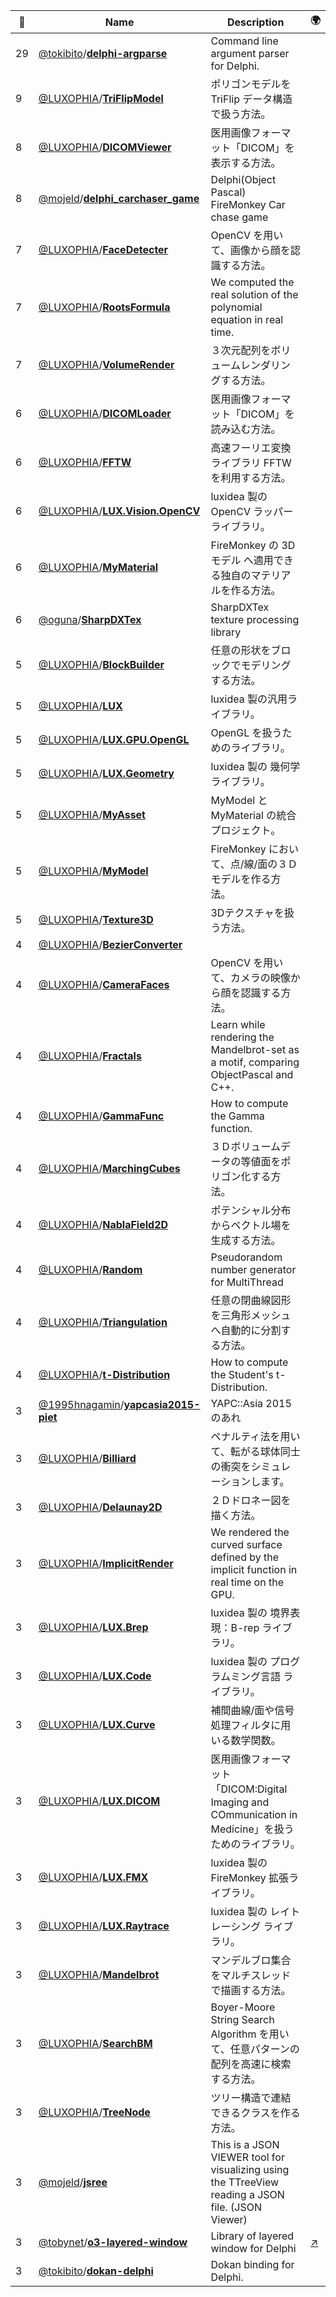 |:star2: | Name | Description | 🌍|
|---|---|---|---|
|29|[@tokibito](https://github.com/tokibito)/[**delphi-argparse**](https://github.com/tokibito/delphi-argparse)|Command line argument parser for Delphi.||
|9|[@LUXOPHIA](https://github.com/LUXOPHIA)/[**TriFlipModel**](https://github.com/LUXOPHIA/TriFlipModel)|ポリゴンモデルを TriFlip データ構造で扱う方法。||
|8|[@LUXOPHIA](https://github.com/LUXOPHIA)/[**DICOMViewer**](https://github.com/LUXOPHIA/DICOMViewer)|医用画像フォーマット「DICOM」を表示する方法。||
|8|[@mojeld](https://github.com/mojeld)/[**delphi_carchaser_game**](https://github.com/mojeld/delphi_carchaser_game)|Delphi(Object Pascal) FireMonkey Car chase game||
|7|[@LUXOPHIA](https://github.com/LUXOPHIA)/[**FaceDetecter**](https://github.com/LUXOPHIA/FaceDetecter)|OpenCV を用いて、画像から顔を認識する方法。||
|7|[@LUXOPHIA](https://github.com/LUXOPHIA)/[**RootsFormula**](https://github.com/LUXOPHIA/RootsFormula)|We computed the real solution of the polynomial equation in real time.||
|7|[@LUXOPHIA](https://github.com/LUXOPHIA)/[**VolumeRender**](https://github.com/LUXOPHIA/VolumeRender)|３次元配列をボリュームレンダリングする方法。||
|6|[@LUXOPHIA](https://github.com/LUXOPHIA)/[**DICOMLoader**](https://github.com/LUXOPHIA/DICOMLoader)|医用画像フォーマット「DICOM」を読み込む方法。||
|6|[@LUXOPHIA](https://github.com/LUXOPHIA)/[**FFTW**](https://github.com/LUXOPHIA/FFTW)|高速フーリエ変換ライブラリ FFTW を利用する方法。||
|6|[@LUXOPHIA](https://github.com/LUXOPHIA)/[**LUX.Vision.OpenCV**](https://github.com/LUXOPHIA/LUX.Vision.OpenCV)|luxidea 製の OpenCV ラッパーライブラリ。||
|6|[@LUXOPHIA](https://github.com/LUXOPHIA)/[**MyMaterial**](https://github.com/LUXOPHIA/MyMaterial)|FireMonkey の 3Dモデル へ適用できる独自のマテリアルを作る方法。||
|6|[@oguna](https://github.com/oguna)/[**SharpDXTex**](https://github.com/oguna/SharpDXTex)|SharpDXTex texture processing library||
|5|[@LUXOPHIA](https://github.com/LUXOPHIA)/[**BlockBuilder**](https://github.com/LUXOPHIA/BlockBuilder)|任意の形状をブロックでモデリングする方法。||
|5|[@LUXOPHIA](https://github.com/LUXOPHIA)/[**LUX**](https://github.com/LUXOPHIA/LUX)|luxidea 製の汎用ライブラリ。||
|5|[@LUXOPHIA](https://github.com/LUXOPHIA)/[**LUX.GPU.OpenGL**](https://github.com/LUXOPHIA/LUX.GPU.OpenGL)|OpenGL を扱うためのライブラリ。||
|5|[@LUXOPHIA](https://github.com/LUXOPHIA)/[**LUX.Geometry**](https://github.com/LUXOPHIA/LUX.Geometry)|luxidea 製の 幾何学 ライブラリ。||
|5|[@LUXOPHIA](https://github.com/LUXOPHIA)/[**MyAsset**](https://github.com/LUXOPHIA/MyAsset)|MyModel と MyMaterial の統合プロジェクト。||
|5|[@LUXOPHIA](https://github.com/LUXOPHIA)/[**MyModel**](https://github.com/LUXOPHIA/MyModel)|FireMonkey において、点/線/面の３Ｄモデルを作る方法。||
|5|[@LUXOPHIA](https://github.com/LUXOPHIA)/[**Texture3D**](https://github.com/LUXOPHIA/Texture3D)|3Dテクスチャを扱う方法。||
|4|[@LUXOPHIA](https://github.com/LUXOPHIA)/[**BezierConverter**](https://github.com/LUXOPHIA/BezierConverter)|||
|4|[@LUXOPHIA](https://github.com/LUXOPHIA)/[**CameraFaces**](https://github.com/LUXOPHIA/CameraFaces)|OpenCV を用いて、カメラの映像から顔を認識する方法。||
|4|[@LUXOPHIA](https://github.com/LUXOPHIA)/[**Fractals**](https://github.com/LUXOPHIA/Fractals)|Learn while rendering the Mandelbrot-set as a motif, comparing ObjectPascal and C++.||
|4|[@LUXOPHIA](https://github.com/LUXOPHIA)/[**GammaFunc**](https://github.com/LUXOPHIA/GammaFunc)|How to compute the Gamma function.||
|4|[@LUXOPHIA](https://github.com/LUXOPHIA)/[**MarchingCubes**](https://github.com/LUXOPHIA/MarchingCubes)|３Ｄボリュームデータの等値面をポリゴン化する方法。||
|4|[@LUXOPHIA](https://github.com/LUXOPHIA)/[**NablaField2D**](https://github.com/LUXOPHIA/NablaField2D)|ポテンシャル分布からベクトル場を生成する方法。||
|4|[@LUXOPHIA](https://github.com/LUXOPHIA)/[**Random**](https://github.com/LUXOPHIA/Random)|Pseudorandom number generator for MultiThread||
|4|[@LUXOPHIA](https://github.com/LUXOPHIA)/[**Triangulation**](https://github.com/LUXOPHIA/Triangulation)|任意の閉曲線図形を三角形メッシュへ自動的に分割する方法。||
|4|[@LUXOPHIA](https://github.com/LUXOPHIA)/[**t-Distribution**](https://github.com/LUXOPHIA/t-Distribution)|How to compute the Student's t-Distribution.||
|3|[@1995hnagamin](https://github.com/1995hnagamin)/[**yapcasia2015-piet**](https://github.com/1995hnagamin/yapcasia2015-piet)|YAPC::Asia 2015 のあれ||
|3|[@LUXOPHIA](https://github.com/LUXOPHIA)/[**Billiard**](https://github.com/LUXOPHIA/Billiard)|ペナルティ法を用いて、転がる球体同士の衝突をシミュレーションします。||
|3|[@LUXOPHIA](https://github.com/LUXOPHIA)/[**Delaunay2D**](https://github.com/LUXOPHIA/Delaunay2D)|２Ｄドロネー図を描く方法。||
|3|[@LUXOPHIA](https://github.com/LUXOPHIA)/[**ImplicitRender**](https://github.com/LUXOPHIA/ImplicitRender)|We rendered the curved surface defined by the implicit function in real time on the GPU.||
|3|[@LUXOPHIA](https://github.com/LUXOPHIA)/[**LUX.Brep**](https://github.com/LUXOPHIA/LUX.Brep)|luxidea 製の 境界表現：B-rep ライブラリ。||
|3|[@LUXOPHIA](https://github.com/LUXOPHIA)/[**LUX.Code**](https://github.com/LUXOPHIA/LUX.Code)|luxidea 製の プログラムミング言語 ライブラリ。||
|3|[@LUXOPHIA](https://github.com/LUXOPHIA)/[**LUX.Curve**](https://github.com/LUXOPHIA/LUX.Curve)|補間曲線/面や信号処理フィルタに用いる数学関数。||
|3|[@LUXOPHIA](https://github.com/LUXOPHIA)/[**LUX.DICOM**](https://github.com/LUXOPHIA/LUX.DICOM)|医用画像フォーマット「DICOM:Digital Imaging and COmmunication in Medicine」を扱うためのライブラリ。||
|3|[@LUXOPHIA](https://github.com/LUXOPHIA)/[**LUX.FMX**](https://github.com/LUXOPHIA/LUX.FMX)|luxidea 製の FireMonkey 拡張ライブラリ。||
|3|[@LUXOPHIA](https://github.com/LUXOPHIA)/[**LUX.Raytrace**](https://github.com/LUXOPHIA/LUX.Raytrace)|luxidea 製の レイトレーシング ライブラリ。||
|3|[@LUXOPHIA](https://github.com/LUXOPHIA)/[**Mandelbrot**](https://github.com/LUXOPHIA/Mandelbrot)|マンデルブロ集合をマルチスレッドで描画する方法。||
|3|[@LUXOPHIA](https://github.com/LUXOPHIA)/[**SearchBM**](https://github.com/LUXOPHIA/SearchBM)|Boyer-Moore String Search Algorithm を用いて、任意パターンの配列を高速に検索する方法。||
|3|[@LUXOPHIA](https://github.com/LUXOPHIA)/[**TreeNode**](https://github.com/LUXOPHIA/TreeNode)|ツリー構造で連結できるクラスを作る方法。||
|3|[@mojeld](https://github.com/mojeld)/[**jsree**](https://github.com/mojeld/jsree)|This is a JSON VIEWER tool for visualizing using the TTreeView reading a JSON file. (JSON Viewer)||
|3|[@tobynet](https://github.com/tobynet)/[**o3-layered-window**](https://github.com/tobynet/o3-layered-window)|Library of layered window for Delphi|[:arrow_upper_right:](http://tobysoft.net/wiki/index.php?Delphi%2FO3LayeredWindow)|
|3|[@tokibito](https://github.com/tokibito)/[**dokan-delphi**](https://github.com/tokibito/dokan-delphi)|Dokan binding for Delphi.||

